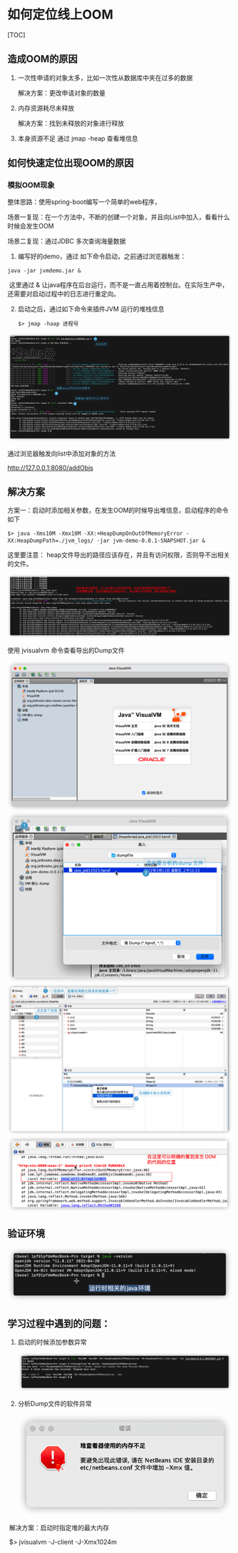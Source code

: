 # 如何定位线上OOM

[TOC]

## 造成OOM的原因

1. 一次性申请的对象太多，比如一次性从数据库中夹在过多的数据

   解决方案：更改申请对象的数量

2. 内存资源耗尽未释放

   解决方案：找到未释放的对象进行释放

3. 本身资源不足
  通过 jmap -heap 查看堆信息

      



## 如何快速定位出现OOM的原因





### 模拟OOM现象

整体思路：使用spring-boot编写一个简单的web程序，

场景一复现：在一个方法中，不断的创建一个对象，并且向List中加入，看看什么时候会发生OOM

场景二复现：通过JDBC 多次查询海量数据



1. 编写好的demo，通过 如下命令启动，之前通过浏览器触发：

```shell
java -jar jvmdemo.jar &
```

​         这里通过 & 让java程序在后台运行，而不是一直占用着控制台。在实际生产中，还需要对启动过程中的日志进行重定向。 

2. 启动之后，通过如下命令来插件JVM 运行的堆栈信息

   ```shell
   $> jmap -haap 进程号
   ```

<img src="./pic/001_启动后一些信息获取.png">

通过浏览器触发向list中添加对象的方法

http://127.0.0.1:8080/addObjs





## 解决方案

方案一：启动时添加相关参数，在发生OOM的时候导出堆信息，启动程序的命令如下

```shell
$> java -Xms10M -Xmx10M -XX:+HeapDumpOnOutOfMemoryError -XX:HeapDumpPath=./jvm_logs/ -jar jvm-demo-0.0.1-SNAPSHOT.jar &
```

这里要注意： heap文件导出的路径应该存在，并且有访问权限，否则导不出相关的文件。 



<img src="./pic/003_添加jvm参数后发生oom时的情景.png">



使用 jvisualvm 命令查看导出的Dump文件 



<img src="./pic/005_jvisualvm命令启动程序的界面.png">



<img src="./pic/006_借助工具分析dump文件.png">



<img src="./pic/008_dump文件分析.png" alt="dump文件分析">



<img src="./pic/009_定位发生OOM问题的代码.png">







## 验证环境

<img src="./pic/004_运行时相关的java环境.png">



## 学习过程中遇到的问题：

1. 启动的时候添加参数异常

   <img src="./pic/003_模拟过程中遇到的问题_v20220310.png">



2. 分析Dump文件的软件异常

   <img src="./pic/007_使用jvm工具查看dump报错.png">

​					   解决方案：启动时指定堆的最大内存

​						$> jvisualvm -J-client -J-Xmx1024m 

